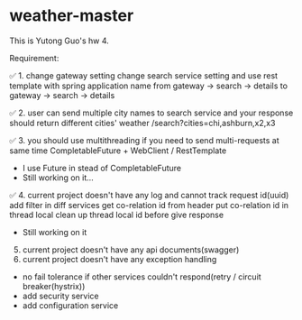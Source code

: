# weather-master

This is Yutong Guo's hw 4.

Requirement:

✅ 1. change gateway setting
   change search service setting and use rest template with spring application name
    from  gateway -> search
                   -> details
    to    gateway -> search -> details
    
✅ 2. user can send multiple city names to search service and your response should return different cities' weather
    /search?cities=chi,ashburn,x2,x3
    
✅ 3. you should use multithreading if you need to send multi-requests at same time
    CompletableFuture + WebClient / RestTemplate
    

 * I use Future in stead of CompletableFuture 
 * Still working on it...
 
   
✅ 4. current project doesn't have any log and cannot track request id(uuid)
    add filter in diff services
        get co-relation id from header
        put co-relation id in thread local
        clean up thread local id before give response
 
 * Still working on it
        
5. current project doesn't have any api documents(swagger)
6. current project doesn't have any exception handling

* no fail tolerance if other services couldn't respond(retry / circuit breaker(hystrix))
* add security service
* add configuration service
